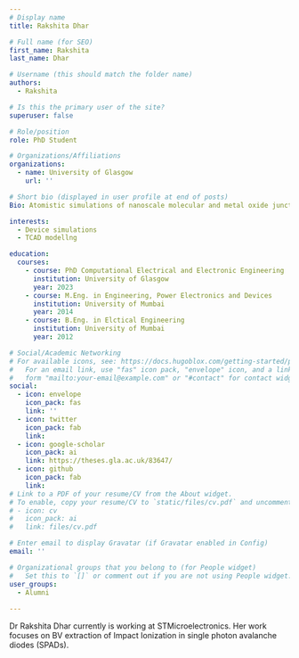 ```yaml
---
# Display name
title: Rakshita Dhar

# Full name (for SEO)
first_name: Rakshita
last_name: Dhar

# Username (this should match the folder name)
authors:
  - Rakshita

# Is this the primary user of the site?
superuser: false

# Role/position
role: PhD Student

# Organizations/Affiliations
organizations:
  - name: University of Glasgow
    url: ''

# Short bio (displayed in user profile at end of posts)
Bio: Atomistic simulations of nanoscale molecular and metal oxide junctions

interests:
  - Device simulations
  - TCAD modellng

education:
  courses:
    - course: PhD Computational Electrical and Electronic Engineering
      institution: University of Glasgow
      year: 2023
    - course: M.Eng. in Engineering, Power Electronics and Devices
      institution: University of Mumbai
      year: 2014
    - course: B.Eng. in Elctical Engineering 
      institution: University of Mumbai
      year: 2012

# Social/Academic Networking
# For available icons, see: https://docs.hugoblox.com/getting-started/page-builder/#icons
#   For an email link, use "fas" icon pack, "envelope" icon, and a link in the
#   form "mailto:your-email@example.com" or "#contact" for contact widget.
social:
  - icon: envelope
    icon_pack: fas
    link: ''
  - icon: twitter
    icon_pack: fab
    link:
  - icon: google-scholar
    icon_pack: ai
    link: https://theses.gla.ac.uk/83647/
  - icon: github
    icon_pack: fab
    link: 
# Link to a PDF of your resume/CV from the About widget.
# To enable, copy your resume/CV to `static/files/cv.pdf` and uncomment the lines below.
# - icon: cv
#   icon_pack: ai
#   link: files/cv.pdf

# Enter email to display Gravatar (if Gravatar enabled in Config)
email: ''

# Organizational groups that you belong to (for People widget)
#   Set this to `[]` or comment out if you are not using People widget.
user_groups:
  - Alumni
  
---
```


Dr Rakshita Dhar currently is working at STMicroelectronics. Her work focuses on BV extraction of Impact Ionization in single photon avalanche diodes (SPADs).
